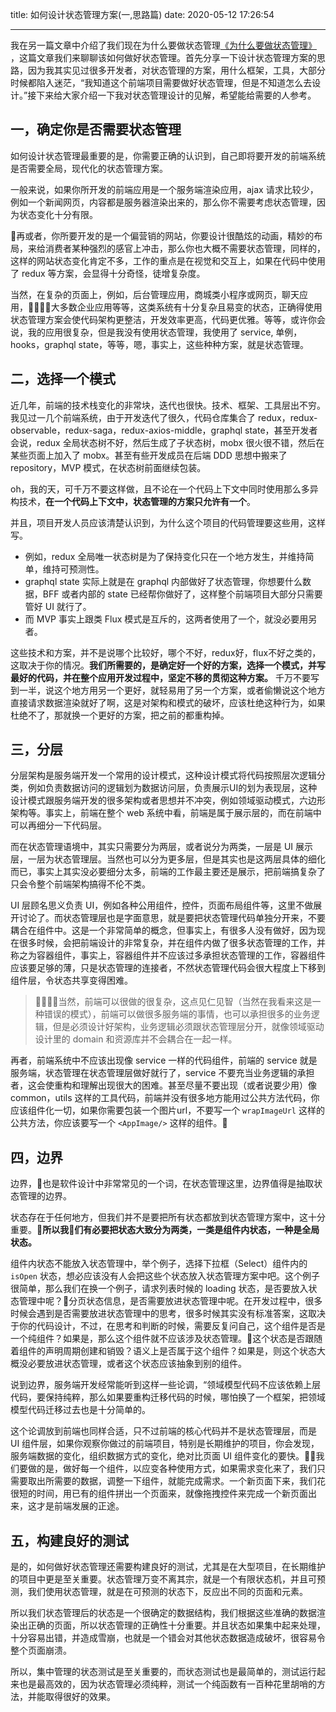 title: 如何设计状态管理方案(一,思路篇)
date: 2020-05-12 17:26:54

---

我在另一篇文章中介绍了我们现在为什么要做状态管理[《为什么要做状态管理》
](https://www.chencanhao.com/Js/why-state-management)，这篇文章我们来聊聊该如何做好状态管理。首先分享一下设计状态管理方案的思路，因为我其实见过很多开发者，对状态管理的方案，用什么框架，工具，大部分时候都陷入迷茫，“我知道这个前端项目需要做好状态管理，但是不知道怎么去设计。”接下来给大家介绍一下我对状态管理设计的见解，希望能给需要的人参考。

## 一，确定你是否需要状态管理
如何设计状态管理最重要的是，你需要正确的认识到，自己即将要开发的前端系统是否需要全局，现代化的状态管理方案。

一般来说，如果你所开发的前端应用是一个服务端渲染应用，ajax 请求比较少，例如一个新闻网页，内容都是服务器渲染出来的，那么你不需要考虑状态管理，因为状态变化十分有限。

再或者，你所要开发的是一个偏营销的网站，你要设计很酷炫的动画，精妙的布局，来给消费者某种强烈的感官上冲击，那么你也大概不需要状态管理，同样的，这样的网站状态变化肯定不多，工作的重点是在视觉和交互上，如果在代码中使用了 redux 等方案，会显得十分奇怪，徒增复杂度。

当然，在复杂的页面上，例如，后台管理应用，商城类小程序或网页，聊天应用，大多数企业应用等等，这类系统有十分复杂且易变的状态，正确得使用状态管理方案会使代码架构更整洁，开发效率更高，代码更优雅。等等，或许你会说，我的应用很复杂，但是我没有使用状态管理，我使用了 service, 单例，hooks，graphql state，等等，嗯，事实上，这些种种方案，就是状态管理。

## 二，选择一个模式

近几年，前端的技术栈变化的非常块，迭代也很快。技术、框架、工具层出不穷。我见过一几个前端系统，由于开发迭代了很久，代码仓库集合了 redux，redux-observable，redux-saga，redux-axios-middle，graphql state，甚至开发者会说，redux 全局状态树不好，然后生成了子状态树，mobx 很火很不错，然后在某些页面上加入了 mobx。甚至有些开发成员在后端 DDD 思想中搬来了 repository，MVP 模式，在状态树前面继续包装。

oh，我的天，可千万不要这样做，且不论在一个代码上下文中同时使用那么多异构技术，**在一个代码上下文中，状态管理的方案只允许有一个**。

并且，项目开发人员应该清楚认识到，为什么这个项目的代码管理要这些用，这样写。

- 例如，redux 全局唯一状态树是为了保持变化只在一个地方发生，并维持简单，维持可预测性。
- graphql state 实际上就是在 graphql 内部做好了状态管理，你想要什么数据，BFF 或者内部的 state 已经帮你做好了，这样整个前端项目大部分只需要管好 UI 就行了。
- 而 MVP 事实上跟类 Flux 模式是互斥的，这两者使用了一个，就没必要用另者。

这些技术和方案，并不是说哪个比较好，哪个不好，redux好，flux不好之类的，这取决于你的情况。**我们所需要的，是确定好一个好的方案，选择一个模式，并写最好的代码，并在整个应用开发过程中，坚定不移的贯彻这种方案。** 千万不要写到一半，说这个地方用另一个更好，就轻易用了另一个方案，或者偷懒说这个地方直接请求数据渲染就好了啊，这是对架构和模式的破坏，应该杜绝这种行为，如果杜绝不了，那就换一个更好的方案，把之前的都重构掉。

## 三，分层
分层架构是服务端开发一个常用的设计模式，这种设计模式将代码按照层次逻辑分类，例如负责数据访问的逻辑划为数据访问层，负责展示UI的划为表现层，这种设计模式跟服务端开发的很多架构或者思想并不冲突，例如领域驱动模式，六边形架构等。事实上，前端在整个 web 系统中看，前端是属于展示层的，而在前端中可以再细分一下代码层。

而在状态管理语境中，其实只需要分为两层，或者说分为两类，一层是 UI 展示层，一层为状态管理层。当然也可以分为更多层，但是其实也是这两层具体的细化而已，事实上其实没必要细分太多，前端的工作最主要还是展示，把前端搞复杂了只会令整个前端架构搞得不伦不类。

UI 层顾名思义负责 UI，例如各种公用组件，控件，页面布局组件等，这里不做展开讨论了。而状态管理层也是字面意思，就是要把状态管理代码单独分开来，不要耦合在组件中。这是一个非常简单的概念，但事实上，有很多人没有做好，因为现在很多时候，会把前端设计的非常复杂，并在组件内做了很多状态管理的工作，并称之为容器组件，事实上，容器组件并不应该过多承担状态管理的工作，容器组件应该要足够的薄，只是状态管理的连接者，不然状态管理代码会很大程度上下移到组件层，令状态共享变得困难。

> 当然，前端可以很做的很复杂，这点见仁见智（当然在我看来这是一种错误的模式），前端可以做很多服务端的事情，也可以承担很多的业务逻辑，但是必须设计好架构，业务逻辑必须跟状态管理层分开，就像领域驱动设计里的 domain 和资源库并不会耦合在一起一样。

再者，前端系统中不应该出现像 service 一样的代码组件，前端的 service 就是服务端，状态管理在状态管理层做好就行了，service 不要充当业务逻辑的承担者，这会使重构和理解出现很大的困难。甚至尽量不要出现（或者说要少用）像 common，utils 这样的工具代码，前端并没有很多地方能用过公共方法代码，你应该组件化一切，如果你需要包装一个图片url，不要写一个 `wrapImageUrl` 这样的公共方法，你应该要写一个 `<AppImage/>` 这样的组件。

## 四，边界
边界，也是软件设计中非常常见的一个词，在状态管理这里，边界值得是抽取状态管理的边界。

状态存在于任何地方，但我们并不是要把所有状态都放到状态管理方案中，这十分重要。**所以我们有必要把状态大致分为两类，一类是组件内状态，一种是全局状态。**

组件内状态不能放入状态管理中，举个例子，选择下拉框（Select）组件内的 `isOpen` 状态，想必应该没有人会把这些个状态放入状态管理方案中吧。这个例子很简单，那么我们在换一个例子，请求列表时候的 loading 状态，是否要放入状态管理中呢？分页状态信息，是否需要放进状态管理中呢。在开发过程中，很多时候会遇到是否需要放进状态管理中的思考，很多时候其实没有标准答案，这取决于你的代码设计，不过，在思考和判断的时候，需要反复问自己，这个组件是否是一个纯组件？如果是，那么这个组件就不应该涉及状态管理。这个状态是否跟随着组件的声明周期创建和销毁？语义上是否属于这个组件？如果是，则这个状态大概没必要放进状态管理，或者这个状态应该抽象到别的组件。

说到边界，服务端开发经常能听到这样一些论调，“领域模型代码不应该依赖上层代码，要保持纯粹，那么如果要重构迁移代码的时候，哪怕换了一个框架，把领域模型代码迁移过去也是十分简单的。

这个论调放到前端也同样合适，只不过前端的核心代码并不是状态管理层，而是 UI 组件层，如果你观察你做过的前端项目，特别是长期维护的项目，你会发现，服务端数据的变化，组织数据方式的变化，绝对比页面 UI 组件变化的要快。我们要做的是，做好每一个组件，以应变各种使用方式，如果需求变化来了，我们只需要取出所需要的数据，调整一下组件，就能完成需求。一个新页面下来，我们花很短的时间，用已有的组件拼出一个页面来，就像拖拽控件来完成一个新页面出来，这才是前端发展的正途。

## 五，构建良好的测试
是的，如何做好状态管理还需要构建良好的测试，尤其是在大型项目，在长期维护的项目中更是至关重要。状态管理万变不离其宗，就是一个有限状态机，并且可预测，我们使用状态管理，就是在可预测的状态下，反应出不同的页面和元素。

所以我们状态管理后的状态是一个很确定的数据结构，我们根据这些准确的数据渲染出正确的页面，所以状态管理的正确性十分重要。并且状态如果集中起来处理，十分容易出错，并造成雪崩，也就是一个错会对其他状态数据造成破坏，很容易令整个页面崩溃。

所以，集中管理的状态测试是至关重要的，而状态测试也是最简单的，测试运行起来也是最高效的，因为状态管理必须纯粹，测试一个纯函数有一百种花里胡哨的方法，并能取得很好的效果。

